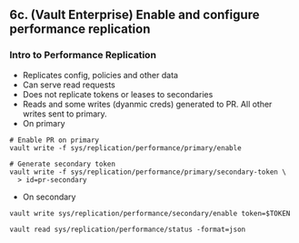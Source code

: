## 6c. (Vault Enterprise) Enable and configure performance replication
### Intro to Performance Replication
- Replicates config, policies and other data
- Can serve read requests
- Does not replicate tokens or leases to secondaries
- Reads and some writes (dyanmic creds) generated to PR. All other writes sent to primary.
- On primary
```
# Enable PR on primary
vault write -f sys/replication/performance/primary/enable

# Generate secondary token
vault write -f sys/replication/performance/primary/secondary-token \
  > id=pr-secondary
```
- On secondary
```
vault write sys/replication/performance/secondary/enable token=$TOKEN

vault read sys/replication/performance/status -format=json
```